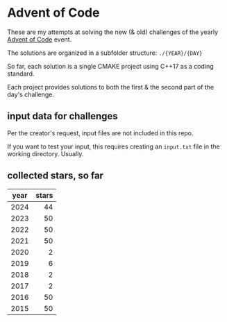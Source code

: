 # Advent of Code

These are my attempts at solving the new (& old) challenges of the yearly [Advent of Code](https://adventofcode.com/) event.

The solutions are organized in a subfolder structure: ```./{YEAR}/{DAY}```

So far, each solution is a single CMAKE project using C++17 as a coding standard.

Each project provides solutions to both the first & the second part of the day's challenge.

## input data for challenges

Per the creator's request, input files are not included in this repo.

If you want to test your input, this requires creating an ```input.txt``` file in the working directory. Usually.

## collected stars, so far

| year | stars |
|------|------:|
| 2024 |    44 |
| 2023 |    50 |
| 2022 |    50 |
| 2021 |    50 |
| 2020 |     2 |
| 2019 |     6 |
| 2018 |     2 |
| 2017 |     2 |
| 2016 |    50 |
| 2015 |    50 |
